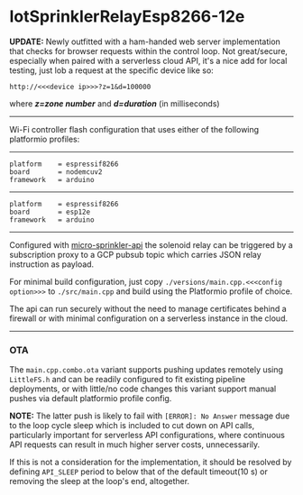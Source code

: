 
# IotSprinklerRelayEsp8266-12e

**UPDATE:** Newly outfitted with a ham-handed web server implementation that checks for browser
requests within the control loop.  Not great/secure, especially when paired with a serverless cloud API,
it's a nice add for local testing, just lob a request at the specific device like so: 

`http://<<<device ip>>>?z=1&d=100000`

where _**z=zone number**_ and _**d=duration**_ (in milliseconds)

---

Wi-Fi controller flash configuration that uses either of the following
platformio profiles:

---

    platform    = espressif8266
    board       = nodemcuv2
    framework   = arduino

---

    platform    = espressif8266
    board       = esp12e
    framework   = arduino

---

Configured with [micro-sprinkler-api](https://github.com/wejafoo/iot-sprinkler-relay-esp8266-12e)
the solenoid relay can be triggered by a subscription proxy to a GCP pubsub topic which carries
JSON relay instruction as payload.

For minimal build configuration, just copy `./versions/main.cpp.<<<config option>>>` to `./src/main.cpp`
and build using the Platformio profile of choice.

The api can run securely without the need to manage certificates behind a firewall or
with minimal configuration on a serverless instance in the cloud.

---

### OTA

The `main.cpp.combo.ota` variant supports pushing updates remotely using
`LittleFS.h` and can be readily configured to fit existing pipeline deployments, or with little/no
code changes this variant support manual pushes via default platformio profile config.

**NOTE:** The latter push is likely to fail with `[ERROR]: No Answer` message due 
to the loop cycle sleep which is included to cut down on API calls, particularly important for
serverless API configurations, where continuous API requests can result in much higher
server costs, unnecessarily.

If this is not a consideration for the implementation, it should be resolved by defining 
`API_SLEEP` period to below that of the default timeout(10 s) or removing the sleep at the 
loop's end, altogether.